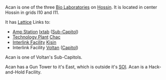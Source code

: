 Acan is one of the three [Bio Laboratories](../locations/Bio_Laboratory.md) on
[Hossin](../locations/Hossin.md). It is located in center Hossin in grids I10
and I11.

It has [Lattice](../terminology/Lattice.md) Links to:

- [Amp Station](../locations/Amp_Station.md) [Ixtab](Ixtab.md)
  ([Sub-Capitol](../locations/Sub-Capitol.md))
- [Technology Plant](../locations/Technology_Plant.md) [Chac](Chac.md)
- [Interlink Facility](../locations/Interlink.md) [Kisin](Kisin.md)
- Interlink Facility [Voltan](Voltan.md) ([Capitol](../locations/Capitol.md))

Acan is one of Voltan's Sub-Capitols.

Acan has a Gun Tower to it's East, which is outside it's
[SOI](../locations/Sphere_of_Influence.md). Acan is a Hack-and-Hold Facility.

<!--[Category:Facilities](../Category:Facilities.md)-->
